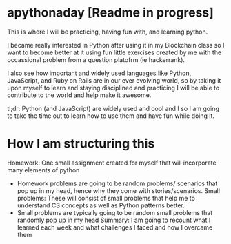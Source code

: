 # apythonaday [Readme in progress]
This is where I will be practicing, having fun with, and learning python.

I became really interested in Python after using it in my Blockchain class so I want to become better at it
using fun little exercises created by me with the occassional problem from a question platofrm (ie hackerrank). 

I also see how important and widely used languages like Python, JavaScript, and Ruby on Rails are in our ever evolving world, so by taking it upon myself to learn and staying disciplined and practicing I will be able to contribute to the world and help make it awesome.

tl;dr: Python (and JavaScript) are widely used and cool and I so I am going to take the time out to learn how to use them and have fun while doing it.

# How I am structuring this
Homework: One small assignment created for myself that will incorporate many elements of python
- Homework problems are going to be random problems/ scenarios that pop up in my head, hence why they come with stories/scenarios.
Small problems: These will consist of small problems that help me to understand CS concepts as well as Python patterns better.
- Small problems are typically going to be random small problems that randomly pop up in my head
Summary: I am going to recount what I learned each week and what challenges I faced and how I overcame them
